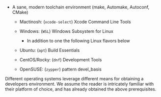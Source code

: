 
- A sane, modern toolchain environment (make, Automake, Autoconf, CMake)

  - Mactinosh: (`xcode-select`) Xcode Command Line Tools

  - Windows: (`WSL`) Windows Subsystem for Linux

    - In addition to one the following Linux flavors below

  - Ubuntu: (`apt`) Build Essentials

  - CentOS/Rocky: (`dnf`) Development Tools

  - OpenSUSE: (`zypper`) pattern devel_basis

Different operating systems leverage different means for obtaining a developers environment. We
assume the reader is intricately familiar with their platform of choice, and has already obtained
the above prerequisites.
